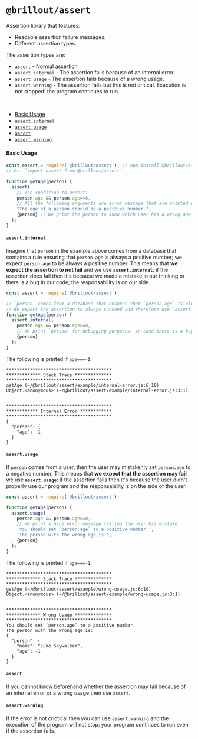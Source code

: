 # `@brillout/assert`

Assertion library that features:
- Readable assertion failure messages.
- Different assertion types.

The assertion types are:

- `assert` - Normal assertion
- `assert.internal` - The assertion fails because of an internal error.
- `assert.usage` - The assertion fails because of a wrong usage.
- `assert.warning` - The assertion fails but this is not critical. Execution is not stopped: the program continues to run.

<br/>

- [Basic Usage](#basic-usage)
- [`assert.internal`](#assert-internal)
- [`assert.usage`](#assert-usage)
- [`assert`](#assert)
- [`assert.warning`](#assert-warning)

#### Basic Usage

~~~js
const assert = require('@brillout/assert'); // npm install @brillout/assert
// Or: `import assert from @brillout/assert`

function getAge(person) {
  assert(
    // The condition to assert:
    person.age && person.age>=0,
    // All the following arguments are error message that are printed when the condition fails:
    "The age of a person should be a positive number.",
    {person} // We print the person to know which user has a wrong age value.
  );
}
~~~

#### `assert.internal`

Imagine that `person` in the example above
comes from a database that contains a rule ensuring
that `person.age` is always a positive number;
we expect `person.age` to be always a positive number.
This means that **we expect the assertion to not fail** and we use **`assert.internal`**:
if the assertion does fail then it's because we made a mistake in our thinking or there is a bug in our code;
the responsability is on our side.

~~~js
const assert = require('@brillout/assert');

// `person` comes from a database that ensures that `person.age` is always a positive number.
// We expect the assertion to always succeed and therefore use `assert.internal`.
function getAge(person) {
  assert.internal(
    person.age && person.age>=0,
    // We print `person` for debugging purposes, in case there is a bug and the assertion does fail.
    {person}
  );
}
~~~

The following is printed if `age===-1`:

~~~
****************************************
************* Stack Trace **************
****************************************
getAge (~/@brillout/assert/example/internal-error.js:6:10)
Object.<anonymous> (~/@brillout/assert/example/internal-error.js:3:1)


****************************************
************ Internal Error ************
****************************************
{
  "person": {
    "age": -1
  }
}
~~~

#### `assert.usage`

If `person` comes from a user,
then the user may mistakenly set `person.age` to a negative number.
This means that **we expect that the assertion may fail** we use **`assert.usage`**:
if the assertion fails then it's because the user didn't properly use our program and
the responsability is on the side of the user.

~~~js
const assert = require('@brillout/assert');

function getAge(person) {
  assert.usage(
    person.age && person.age>=0,
    // We print a nice error message telling the user his mistake.
    'You should set `person.age` to a positive number.',
    'The person with the wrong age is:',
    {person}
  );
}
~~~

The following is printed if `age===-1`:

~~~
****************************************
************* Stack Trace **************
****************************************
getAge (~/@brillout/assert/example/wrong-usage.js:6:10)
Object.<anonymous> (~/@brillout/assert/example/wrong-usage.js:3:1)


****************************************
************* Wrong Usage **************
****************************************
You should set `person.age` to a positive number.
The person with the wrong age is:
{
  "person": {
    "name": "Luke Skywalker",
    "age": -1
  }
}
~~~

#### `assert`

If you cannot know beforehand whether the assertion may fail because of an internal error or a wrong usage then use `assert`.

#### `assert.warning`

If the error is not crictical then you can use `assert.warning` and the execution of the program will not stop: your program continues to run even if the assertion fails.
